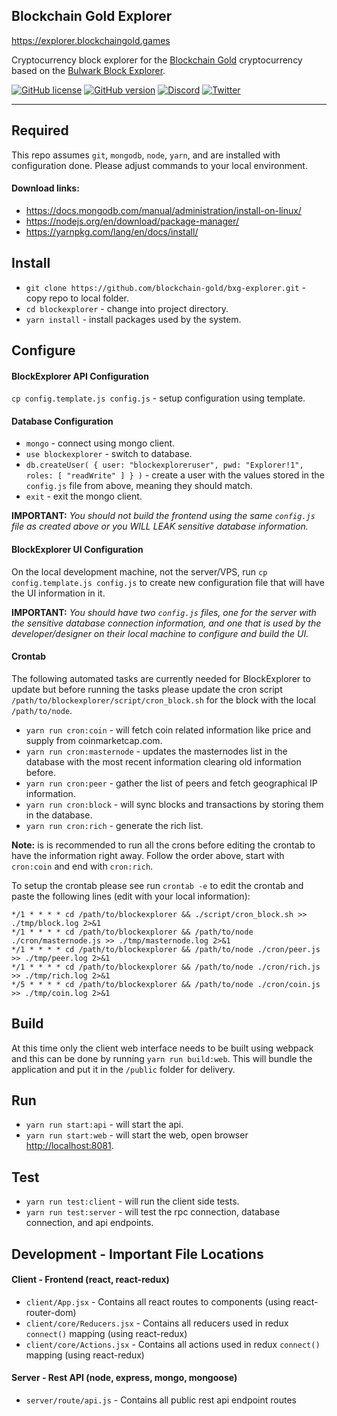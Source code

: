 
## Blockchain Gold Explorer
https://explorer.blockchaingold.games

Cryptocurrency block explorer for the [Blockchain Gold](https://github.com/blockchain-gold/bxg-wallet) cryptocurrency based on the [Bulwark Block Explorer](https://github.com/bulwark-crypto/bulwark-explorer).



[![GitHub license](https://img.shields.io/github/license/blockchain-gold/bxg-explorer.svg)](https://github.com/blockchain-gold/bxg-explorer/blob/master/COPYING) 
[![GitHub version](https://img.shields.io/github/package-json/v/blockchain-gold/bxg-explorer.svg)](https://img.shields.io/github/package-json/v/blockchain-gold/bxg-explorer.svg)
[![Discord](https://img.shields.io/discord/505656065917059082.svg)](https://discord.gg/dTJwtzp) 
[![Twitter](https://img.shields.io/twitter/follow/BlockchainGold.svg?style=social)](https://img.shields.io/twitter/follow/BlockchainGold.svg?style=social)

---

## Required
This repo assumes `git`, `mongodb`, `node`, `yarn`, and are installed with configuration done.  Please adjust commands to your local environment. 

#### Download links:

 - https://docs.mongodb.com/manual/administration/install-on-linux/
 - https://nodejs.org/en/download/package-manager/
 - https://yarnpkg.com/lang/en/docs/install/

## Install
 - `git clone https://github.com/blockchain-gold/bxg-explorer.git` - copy repo to local folder.
 - `cd blockexplorer` - change into project directory.
 - `yarn install` - install packages used by the system.

## Configure
#### BlockExplorer API Configuration
`cp config.template.js config.js` - setup configuration using template.

#### Database Configuration
 - `mongo` - connect using mongo client.
 - `use blockexplorer` - switch to database.
 - `db.createUser( { user: "blockexploreruser", pwd: "Explorer!1", roles: [ "readWrite" ] } )` - create a user with the values stored in the `config.js` file from above, meaning they should match.
 - `exit` - exit the mongo client.

__IMPORTANT:__ _You should not build the frontend using the same `config.js` file as created above or  you WILL LEAK sensitive database information._

#### BlockExplorer UI Configuration
On the local development machine, not the server/VPS, run `cp config.template.js config.js` to create new configuration file that will have the UI information in it.  

__IMPORTANT:__ _You should have two `config.js` files, one for the server with the sensitive database connection information, and one that is used by the developer/designer on their local machine to configure and build the UI._

#### Crontab
The following automated tasks are currently needed for BlockExplorer to update but before running the tasks please update the cron script `/path/to/blockexplorer/script/cron_block.sh` for the block with the local `/path/to/node`.

 - `yarn run cron:coin` - will fetch coin related information like price and supply from coinmarketcap.com.
 - `yarn run cron:masternode` - updates the masternodes list in the database with the most recent information clearing old information before.
 - `yarn run cron:peer` - gather the list of peers and fetch geographical IP information.
 - `yarn run cron:block` - will sync blocks and transactions by storing them in the database.
 - `yarn run cron:rich` - generate the rich list.

__Note:__ is is recommended to run all the crons before editing the crontab to have the information right away.  Follow the order above, start with `cron:coin` and end with `cron:rich`.

To setup the crontab please see run `crontab -e` to edit the crontab and paste the following lines (edit with your local information):
```
*/1 * * * * cd /path/to/blockexplorer && ./script/cron_block.sh >> ./tmp/block.log 2>&1
*/1 * * * * cd /path/to/blockexplorer && /path/to/node ./cron/masternode.js >> ./tmp/masternode.log 2>&1
*/1 * * * * cd /path/to/blockexplorer && /path/to/node ./cron/peer.js >> ./tmp/peer.log 2>&1
*/1 * * * * cd /path/to/blockexplorer && /path/to/node ./cron/rich.js >> ./tmp/rich.log 2>&1
*/5 * * * * cd /path/to/blockexplorer && /path/to/node ./cron/coin.js >> ./tmp/coin.log 2>&1
```

## Build
At this time only the client web interface needs to be built using webpack and this can be done by running `yarn run build:web`.  This will bundle the application and put it in the `/public` folder for delivery.

## Run
 - `yarn run start:api` - will start the api.
 - `yarn run start:web` - will start the web, open browser [http://localhost:8081](http://localhost:8081).

## Test
 - `yarn run test:client` - will run the client side tests.
 - `yarn run test:server` - will test the rpc connection, database connection, and api endpoints.

## Development - Important File Locations

#### Client - Frontend (react, react-redux)

 - `client/App.jsx` - Contains all react routes to components (using react-router-dom)
 - `client/core/Reducers.jsx` - Contains all reducers used in redux `connect()` mapping (using react-redux)
 - `client/core/Actions.jsx` - Contains all actions used in redux `connect()` mapping (using react-redux)


#### Server - Rest API (node, express, mongo, mongoose)

 - `server/route/api.js` - Contains all public rest api endpoint routes